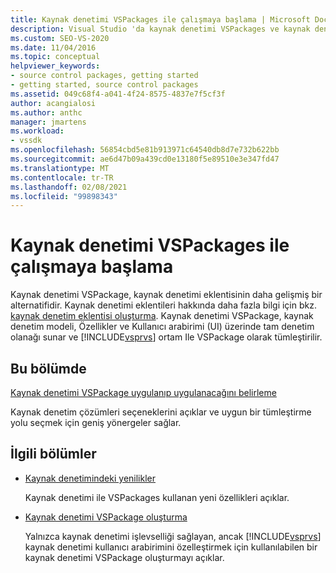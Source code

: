 ```yaml
---
title: Kaynak denetimi VSPackages ile çalışmaya başlama | Microsoft Docs
description: Visual Studio 'da kaynak denetimi VSPackages ve kaynak denetimi eklentilerinin daha gelişmiş bir alternatifi hakkında bilgi edinin.
ms.custom: SEO-VS-2020
ms.date: 11/04/2016
ms.topic: conceptual
helpviewer_keywords:
- source control packages, getting started
- getting started, source control packages
ms.assetid: 049c68f4-a041-4f24-8575-4837e7f5cf3f
author: acangialosi
ms.author: anthc
manager: jmartens
ms.workload:
- vssdk
ms.openlocfilehash: 56854cbd5e81b913971c64540db8d7e732b622bb
ms.sourcegitcommit: ae6d47b09a439cd0e13180f5e89510e3e347fd47
ms.translationtype: MT
ms.contentlocale: tr-TR
ms.lasthandoff: 02/08/2021
ms.locfileid: "99898343"
---
```

# <a name="get-started-with-source-control-vspackages"></a>Kaynak denetimi VSPackages ile çalışmaya başlama

Kaynak denetimi VSPackage, kaynak denetimi eklentisinin daha gelişmiş bir alternatifidir. Kaynak denetimi eklentileri hakkında daha fazla bilgi için bkz. [kaynak denetim eklentisi oluşturma](../../extensibility/internals/creating-a-source-control-plug-in.md). Kaynak denetimi VSPackage, kaynak denetim modeli, Özellikler ve Kullanıcı arabirimi (UI) üzerinde tam denetim olanağı sunar ve [!INCLUDE[vsprvs](../../code-quality/includes/vsprvs_md.md)] ortam Ile VSPackage olarak tümleştirilir.

## <a name="in-this-section"></a>Bu bölümde

[Kaynak denetimi VSPackage uygulanıp uygulanacağını belirleme](../../extensibility/internals/determining-whether-to-implement-a-source-control-vspackage.md)

Kaynak denetim çözümleri seçeneklerini açıklar ve uygun bir tümleştirme yolu seçmek için geniş yönergeler sağlar.

## <a name="related-sections"></a>İlgili bölümler

- [Kaynak denetimindeki yenilikler](../../extensibility/internals/what-s-new-in-source-control.md)

   Kaynak denetimi ile VSPackages kullanan yeni özellikleri açıklar.

- [Kaynak denetimi VSPackage oluşturma](../../extensibility/internals/creating-a-source-control-vspackage.md)

   Yalnızca kaynak denetimi işlevselliği sağlayan, ancak [!INCLUDE[vsprvs](../../code-quality/includes/vsprvs_md.md)] kaynak denetimi kullanıcı arabirimini özelleştirmek için kullanılabilen bir kaynak denetimi VSPackage oluşturmayı açıklar.
